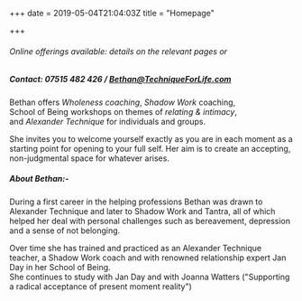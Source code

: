 +++
date = 2019-05-04T21:04:03Z
title = "Homepage"

+++
###### Online offerings available: details on the relevant pages or 

##### Contact: 07515 482 426 / Bethan@TechniqueForLife.com

Bethan offers _Wholeness coaching_, _Shadow Work_ coaching,  
School of Being workshops on themes of _relating & intimacy_,  
and _Alexander Technique_ for individuals and groups.

She invites you to welcome yourself exactly as you are in each moment as a starting point for opening to your full self.  Her aim is to create an accepting, non-judgmental space for whatever arises.

##### About Bethan:-

During a first career in the helping professions Bethan was drawn to Alexander Technique and later to Shadow Work and Tantra, all of which helped her deal with personal challenges such as bereavement, depression and a sense of not belonging.

Over time she has trained and practiced as an Alexander Technique teacher, a Shadow Work coach and with renowned relationship expert Jan Day in her School of Being.  
She continues to study with Jan Day and with Joanna Watters ("Supporting a radical acceptance of present moment reality")